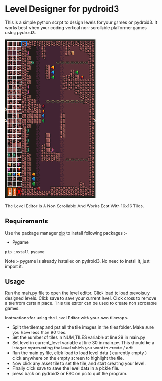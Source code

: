 # Level Designer for pydroid3



This is a simple python script to design levels for your games on pydroid3. It works best when your coding vertical non-scrollable platformer games using pydroid3.

![Alt text](app.png?raw=true "Level Designer")

The Level Editor Is A Non Scrollable And Works Best With 16x16 Tiles.

## Requirements

Use the package manager [pip](https://pip.pypa.io/en/stable/) to install following packages :-

* Pygame

```bash
pip install pygame
```

Note :- pygame is already installed on pydroid3. No need to install it, just import it.

## Usage

Run the main.py file to open the level editor. Click load to load prevoisuly designed levels. Click save to save your current level. Click cross to remove a tile from certain place. This tile editor can be used to create non scrollable games.

Instructions for using the Level Editor with your own tilemaps.

* Split the tilemap and put all the tile images in the tiles folder. Make sure you have less than 90 tiles.
* Set the number of tiles in NUM_TILES variable at line 29 in main.py
* Set level in current_level variable at line 30 in main.py. This should be a integer representing the level which you want to create / edit.
* Run the main.py file, click load to load level data ( currently empty ), click anywhere on the empty screen to highlight the tile.
* Now click any asset tile to set the tile, and start creating your level.
* Finally click save to save the level data in a pickle file.
* press back on pydroid3 or ESC on pc to quit the program.
  